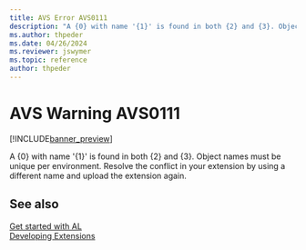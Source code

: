 ```yaml
---
title: AVS Error AVS0111
description: "A {0} with name '{1}' is found in both {2} and {3}. Object names must be unique per environment. Resolve the conflict in your extension by using a different name and upload the extension again."
ms.author: thpeder
ms.date: 04/26/2024
ms.reviewer: jswymer
ms.topic: reference
author: thpeder
---
```


# AVS Warning AVS0111

[!INCLUDE[banner_preview](../includes/banner_preview.md)]

A {0} with name '{1}' is found in both {2} and {3}. Object names must be unique per environment. Resolve the conflict in your extension by using a different name and upload the extension again.

## See also

[Get started with AL](../devenv-get-started.md)  
[Developing Extensions](../devenv-dev-overview.md)  